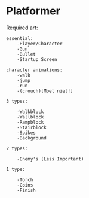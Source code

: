 # Platformer
 
Required art:

	essential:
		-Player/Character
		-Gun
		-Bullet
        -Startup Screen

	character animations:
		-walk
		-jump
        -run
		-(crouch)[Moet niet!]	

	3 types:

		-Walkblock
		-Wallblock
		-Rampblock
		-Stairblock
		-Spikes
		-Background

	2 types:

		-Enemy's (Less Important)

	1 type:

		-Torch
		-Coins
		-Finish



